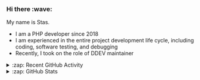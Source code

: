 <h3>Hi there :wave:</h3>

My name is Stas.

- I am a PHP developer since 2018
- I am experienced in the entire project development life cycle, including coding, software testing, and debugging
- Recently, I took on the role of DDEV maintainer

<details>
  <summary>:zap: Recent GitHub Activity</summary>

<!--RECENT_ACTIVITY:start-->
1. 💪 Opened PR [#6434](https://github.com/ddev/ddev/pull/6434) in [ddev/ddev](https://github.com/ddev/ddev)<br>
2. ⬆️ Pushed 1 commit(s) to [stasadev/ddev](https://github.com/stasadev/ddev)<br>
3. ❌ Closed PR [#6361](https://github.com/ddev/ddev/pull/6361) in [ddev/ddev](https://github.com/ddev/ddev)<br>
4. 💪 Opened PR [#6433](https://github.com/ddev/ddev/pull/6433) in [ddev/ddev](https://github.com/ddev/ddev)<br>
5. ⬆️ Pushed 1 commit(s) to [stasadev/ddev](https://github.com/stasadev/ddev)<br>
6. 👍 Approved [#6427](https://github.com/ddev/ddev/pull/6427#pullrequestreview-2202121247) in [ddev/ddev](https://github.com/ddev/ddev)<br>
7. 👍 Approved [#6426](https://github.com/ddev/ddev/pull/6426#pullrequestreview-2202096641) in [ddev/ddev](https://github.com/ddev/ddev)<br>
8. 💪 Opened PR [#52](https://github.com/ddev/ddev-addon-template/pull/52) in [ddev/ddev-addon-template](https://github.com/ddev/ddev-addon-template)<br>
9. ✔️ Closed issue [#6424](https://github.com/ddev/ddev/issues/6424) in [ddev/ddev](https://github.com/ddev/ddev)<br>
10. ⬆️ Pushed 2 commit(s) to [stasadev/ddev](https://github.com/stasadev/ddev)<br>
<!--RECENT_ACTIVITY:end-->

</details>

<details>
  <summary>:zap: GitHub Stats</summary>

  <picture>
    <source
      srcset="https://github-readme-stats.vercel.app/api?username=stasadev&show_icons=true&count_private=true&include_all_commits=true&hide_border=true&theme=tokyonight"
      media="(prefers-color-scheme: dark)"
    />
    <source
      srcset="https://github-readme-stats.vercel.app/api?username=stasadev&show_icons=true&count_private=true&include_all_commits=true&hide_border=true"
      media="(prefers-color-scheme: light), (prefers-color-scheme: no-preference)"
    />
    <img src="https://github-readme-stats.vercel.app/api?username=stasadev&show_icons=true&count_private=true&include_all_commits=true&hide_border=true" />
  </picture>

</details>
